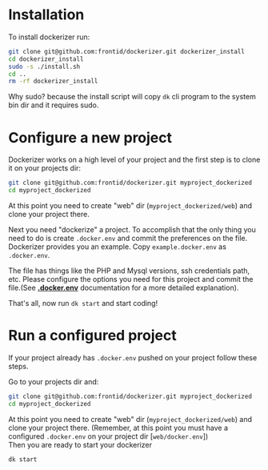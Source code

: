 # Installation
To install dockerizer run:
```bash
git clone git@github.com:frontid/dockerizer.git dockerizer_install
cd dockerizer_install
sudo -s ./install.sh
cd ..
rm -rf dockerizer_install
```

Why sudo? because the install script will copy `dk` cli program to the system bin dir and it requires sudo.

# Configure a new project
Dockerizer works on a high level of your project and the first step is to clone it on your projects dir:

```bash
git clone git@github.com:frontid/dockerizer.git myproject_dockerized
cd myproject_dockerized
```

At this point you need to create "web" dir (`myproject_dockerized/web`) and clone your project there.  
 

Next you need "dockerize" a project. To accomplish that the only thing you need to do is  create `.docker.env` and commit the preferences on the file.  
Dockerizer provides you an example. Copy `example.docker.env` as `.docker.env`. 

The file has things like the PHP and Mysql versions, ssh credentials path, etc. Please configure the options you need for this project and commit the file.(See **[.docker.env](dockerenv)** documentation for a more detailed explanation).

That's all, now run `dk start` and start coding!

# Run a configured project
If your project already has `.docker.env` pushed on your project follow these steps.

Go to your projects dir and:

```bash
git clone git@github.com:frontid/dockerizer.git myproject_dockerized
cd myproject_dockerized
```

At this point you need to create "web" dir (`myproject_dockerized/web`) and clone your project there. (Remember, at this point you must have a configured `.docker.env` on your project dir [`web/docker.env`])  
Then you are ready to start your dockerizer  

```bash
dk start
```

